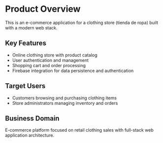 # Product Overview

This is an e-commerce application for a clothing store (tienda de ropa) built with a modern web stack.

## Key Features
- Online clothing store with product catalog
- User authentication and management
- Shopping cart and order processing
- Firebase integration for data persistence and authentication

## Target Users
- Customers browsing and purchasing clothing items
- Store administrators managing inventory and orders

## Business Domain
E-commerce platform focused on retail clothing sales with full-stack web application architecture.